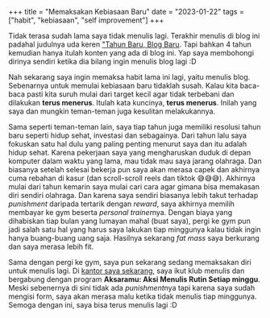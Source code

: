 +++
title =  "Memaksakan Kebiasaan Baru"
date = "2023-01-22"
tags = ["habit", "kebiasaan", "self improvement"]
+++

Tidak terasa sudah lama saya tidak menulis lagi. Terakhir menulis di blog ini padahal judulnya uda keren ["Tahun Baru, Blog Baru](/content/post/new-year-new-blog.md). Tapi bahkan 4 tahun kemudian hanya itulah konten yang ada di blog ini. Yap saya membohongi dirinya sendiri ketika dia bilang ingin menulis blog lagi :D

Nah sekarang saya ingin memaksa habit lama ini lagi, yaitu menulis blog. Sebenarnya untuk memulai kebiasaan baru tidaklah susah. Kalau kita baca-baca pasti kita suruh mulai dari target kecil agar tidak terbebani dan dilakukan **terus menerus**. Itulah kata kuncinya, **terus menerus**. Inilah yang saya dan mungkin teman-teman juga kesulitan melakukannya.

Sama seperti teman-teman lain, saya tiap tahun juga memiliki resolusi tahun baru seperti hidup sehat, investasi dan sebagainya. Dari tahun lalu saya fokuskan satu hal dulu yang paling penting menurut saya dan itu adalah hidup sehat. Karena pekerjaan saya yang mengharuskan duduk di depan komputer dalam waktu yang lama, mau tidak mau saya jarang olahraga. Dan biasanya setelah selesai bekerja pun saya akan merasa capek dan akhirnya cuma rebahan di kasur (dan scroll-scroll reels dan tiktok 😅😅😅). Akhirnya mulai dari tahun kemarin saya mulai cari cara agar gimana bisa memakasan diri sendiri olahraga. Dan karena saya sendiri biasanya lebih takut terhadap *punishment* daripada tertarik dengan *reward*, saya akhirnya memilih membayar ke gym beserta *personal trainer*nya. Dengan biaya yang dihabiskan tiap bulan yang lumayan mahal (buat saya), pergi ke gym pun jadi salah satu hal yang harus saya lakukan tiap minggunya kalau tidak ingin hanya buang-buang uang saja. Hasilnya sekarang *fat mass* saya berkurang dan saya merasa lebih fit.

Sama dengan pergi ke gym, saya pun sekarang sedang memaksakan diri untuk menulis lagi. Di [kantor saya sekarang](https://efishery.com), saya ikut klub menulis dan bergabung dengan program **Aksaramu: Aksi Menulis Rutin Setiap minggu**. Meski sebenernya di sini tidak ada *punishment*nya tapi karena saya sudah mengisi form, saya akan merasa malu ketika tidak menulis tiap minggunya. Semoga dengan ini, saya bisa terus menulis lagi :D